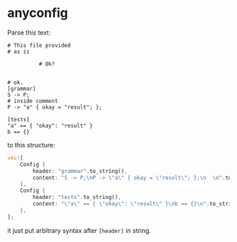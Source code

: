 # anyconfig

Parse this text:
```
# This file provided
# as is

          # Ok?
	 
      
# ok.
[grammar]
S -> P;
# inside comment
P -> "a" { okay = "result"; };
  
[tests]
"a" == { "okay": "result" }
b == {}
```

to this structure:
```rust
vec![
	Config { 
		header: "grammar".to_string(),
		content: "S -> P;\nP -> \"a\" { okay = \"result\"; };\n  \n".to_string(),
	},
	Config { 
		header: "tests".to_string(),
		content: "\"a\" == { \"okay\": \"result\" }\nb == {}\n".to_string(),
	},
];
```

it just put arbitrary syntax after `[header]` in string.